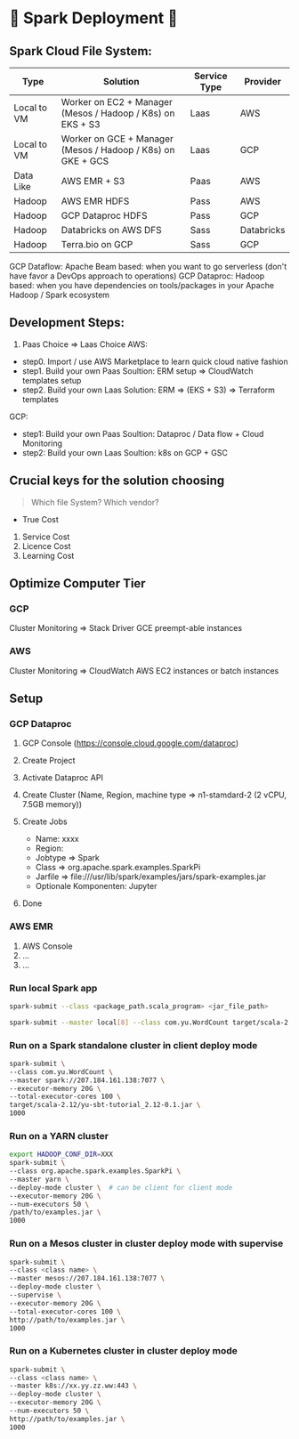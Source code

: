 # 💪 Spark Deployment 💪

## Spark Cloud File System:
| Type  | Solution |Service Type |Provider |
| ------------- | ------------- | -------------| -------------|
| Local to VM | Worker on EC2 + Manager (Mesos / Hadoop / K8s) on EKS + S3 | Laas | AWS |
| Local to VM | Worker on GCE + Manager (Mesos / Hadoop / K8s) on GKE + GCS| Laas | GCP |
| Data Like | AWS EMR + S3  | Paas | AWS |
| Hadoop | AWS EMR HDFS  | Pass | AWS |
| Hadoop | GCP Dataproc HDFS | Pass | GCP |
| Hadoop | Databricks on AWS DFS  | Sass | Databricks |
| Hadoop | Terra.bio on GCP  | Sass | GCP |

GCP Dataflow: Apache Beam based: when you want to go serverless (don't have favor a DevOps approach to operations)
GCP Dataproc: Hadoop based: when you have dependencies on tools/packages in your Apache Hadoop / Spark ecosystem

## Development Steps:
1. Paas Choice => Laas Choice
AWS:
- step0. Import / use AWS Marketplace to learn quick cloud native fashion
- step1. Build your own Paas Soultion: ERM setup => CloudWatch templates setup
- step2. Build your own Laas Solution: ERM => (EKS + S3) => Terraform templates

GCP:
- step1: Build your own Paas Soultion: Dataproc / Data flow + Cloud Monitoring
- step2: Build your own Laas Soultion: k8s on GCP + GSC

   
## Crucial keys for the solution choosing
> Which file System? Which vendor?
- True Cost
1. Service Cost
2. Licence Cost
3. Learning Cost

## Optimize Computer Tier
### GCP
Cluster Monitoring => Stack Driver
GCE preempt-able instances
### AWS
Cluster Monitoring => CloudWatch
AWS EC2 instances or batch instances

## Setup

### GCP Dataproc
1. GCP Console (https://console.cloud.google.com/dataproc)
2. Create Project
3. Activate Dataproc API
4. Create Cluster (Name, Region, machine type => n1-stamdard-2 (2 vCPU, 7.5GB memory))
5. Create Jobs
   - Name: xxxx
   - Region: 
   - Jobtype => Spark 
   - Class => org.apache.spark.examples.SparkPi
    - Jarfile => file:///usr/lib/spark/examples/jars/spark-examples.jar
    - Optionale Komponenten: Jupyter

6. Done

### AWS EMR
1. AWS Console
2. ...
3. ...


### Run local Spark app
```bash
spark-submit --class <package_path.scala_program> <jar_file_path>
```

```bash
spark-submit --master local[8] --class com.yu.WordCount target/scala-2.12/yu-sbt-tutorial_2.12-0.1.jar
```

### Run on a Spark standalone cluster in client deploy mode
```bash
spark-submit \
--class com.yu.WordCount \
--master spark://207.184.161.138:7077 \
--executor-memory 20G \
--total-executor-cores 100 \
target/scala-2.12/yu-sbt-tutorial_2.12-0.1.jar \
1000
```

### Run on a YARN cluster
```bash
export HADOOP_CONF_DIR=XXX
spark-submit \
--class org.apache.spark.examples.SparkPi \
--master yarn \
--deploy-mode cluster \  # can be client for client mode
--executor-memory 20G \
--num-executors 50 \
/path/to/examples.jar \
1000
```
### Run on a Mesos cluster in cluster deploy mode with supervise
```bash
spark-submit \
--class <class name> \
--master mesos://207.184.161.138:7077 \
--deploy-mode cluster \
--supervise \
--executor-memory 20G \
--total-executor-cores 100 \
http://path/to/examples.jar \
1000
```

### Run on a Kubernetes cluster in cluster deploy mode
```bash
spark-submit \
--class <class name> \
--master k8s://xx.yy.zz.ww:443 \
--deploy-mode cluster \
--executor-memory 20G \
--num-executors 50 \
http://path/to/examples.jar \
1000
```
